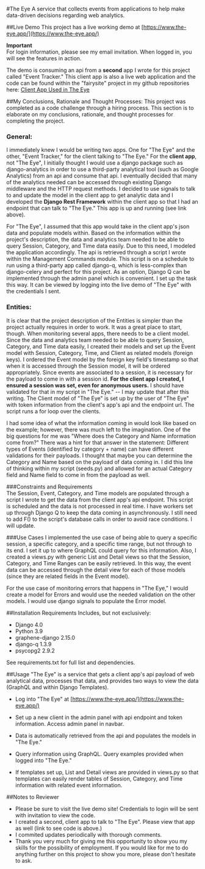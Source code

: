 #The Eye
A service that collects events from applications to help make 
data-driven decisions regarding web analytics.

##Live Demo
This project has a live working demo at
[https://www.the-eye.app/](https://www.the-eye.app/)

**Important** <br>
For login information, please see my email invitation.
When logged in, you will see the features in action.

The demo is consuming an api from a **second** app I wrote for this 
project called "Event Tracker."  This client app is also a live
web application and the code can be found within the "fairysite"
project in my github repositories here:
[Client App Used in The Eye](https://github.com/marcisprouse/fairysite)

##My Conclusions, Rationale and Thought Processes:
This project was completed as a code challenge through a hiring
process.  This section is to elaborate on my conclusions, rationale,
and thought processes for completing the project.
### General:<br>
I immediately knew I would be writing two apps.  One for "The Eye"
and the other, "Event Tracker," for the client talking to "The Eye."
For the **client app**, not "The Eye", I initially thought I would use 
a django package such as django-analytics in order to use a third-party
analytical tool (such as Google Analytics) from an api and consume
that api.  I eventually decided that many of the analytics needed
can be accessed through existing Django middleware and the HTTP
request methods.  I decided to use signals to talk to and update
the model in the client app to get analytic data and I developed
the **Django Rest Framework** within the client app so that I had
an endpoint that can talk to "The Eye."  This app is up and running
(see link above).

For "The Eye", I assumed that this app would take in the client app's
json data and populate models within.  Based on the information within
the project's description, the data and analytics team needed to be
able to query Session, Category, and Time data easily. Due to this
need, I modeled the application accordingly.  The api is retrieved
through a script I wrote within the Management Commands module. This
script is on a schedule to run using a third-party app called django-q,
which is less-complex than django-celery and perfect for this project.
As an option, Django Q can be implemented through the admin panel
which is convenient.  I set up the task this way.  It can be viewed
by logging into the live demo of "The Eye" with the credentials I 
sent. 


### Entities: <br>
It is clear that the project description of the Entities is simpler
than the project actually requires in order to work. It was a great
place to start, though. When monitoring several apps, there needs to 
be a client model. Since the data and analytics team needed to be able
to query Session, Category, and Time data easily, I created their
models and set up the Event model with Session, Category, Time, and
Client as related models (foreign keys).  I ordered the Event model
by the foreign key field's timestamp so that when it is accessed
through the Session model, it will be ordered appropriately. Since
events are associated to a session, it is necessary for the payload
to come in with a session id.  **For the client app I created, I
ensured a session was set, even for anonymous users.** I should have
validated for that in my script in "The Eye." -- I may update that
after this writing.  The Client model of "The Eye" is set up by the
user of "The Eye" with token information from the client's app's api
and the endpoint url.  The script runs a for loop over the clients.

I had some idea of what the information coming
in would look like based on the example; however, there was much left
to the imagination.  One of the big questions for me was "Where does
the Category and Name information come from?"  There was a hint for
that answer in the statement: Different types of Events (identified
by category + name) can have different validations for their payloads.
I thought that maybe you can determine the Category and Name based on
the payload of data coming in.  I did this line of thinking within my
script (seeds.py) and allowed for an actual Category field and Name
field to come in from the payload as well.

###Constraints and Requirements<br>
The Session, Event, Category, and Time models are populated through
a script I wrote to get the data from the client app's api endpoint.
This script is scheduled and the data is not processed in real time.
I have workers set up through Django Q to keep the data coming in 
asynchronously.  I still need to add F() to the script's database calls
in order to avoid race conditions.  I will update.

###Use Cases
I implemented the use case of being able to query a specific session,
a specific category, and a specific time range, but not through to
its end.  I set it up to where GraphQL could query for this
information. Also, I created a views.py with generic List and Detail
views so that the Session, Category, and Time Ranges can be easily 
retrieved.  In this way, the event data can be accessed through the 
detail view for each of those models (since they are related fields 
in the Event model).

For the use case of monitoring errors that happens in "The Eye,"
I would create a model for Errors and would use the needed validation
on the other models. I would use django signals to populate the Error
model.


##Installation Requirements
Includes, but not exclusively:
* Django 4.0
* Python 3.9
* graphene-django 2.15.0
* django-q 1.3.9
* psycopg2 2.9.2

See requirements.txt for full list and dependencies.

##Usage
"The Eye" is a service that gets a client app's api payload of 
web analytical data, processes that data, and provides two ways
to view the data (GraphQL and within Django Templates).

* Log into "The Eye" at [https://www.the-eye.app/](https://www.the-eye.app/)

* Set up a new client in the admin panel with api endpoint and
token information. Access admin panel in navbar.
  
* Data is automatically retrieved from the api and populates the
models in "The Eye."

* Query information using GraphQL.  Query examples provided when
logged into "The Eye."

* If templates set up, List and Detail views are provided in views.py
so that templates can easily render tables of Session, Category, and 
Time information with related event information.
  
##Notes to Reviewer
* Please be sure to visit the live demo site! Credentials to login
will be sent with invitation to view the code.
* I created a second, client app to talk to "The Eye". Please view 
  that app as well (link to see code is above.)
* I commited updates periodically with thorough comments.  
* Thank you very much for giving me this opportunity to show you
my skills for the possibility of employment.  If you would like for
  me to do anything further on this project to show you more, please
  don't hesitate to ask.
